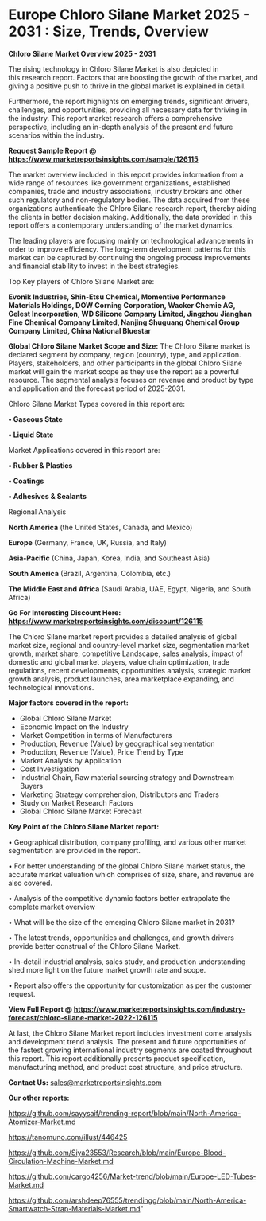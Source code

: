  # Europe Chloro Silane Market 2025 - 2031 : Size, Trends, Overview

<Strong> Chloro Silane Market Overview 2025 - 2031</strong>

The rising technology in Chloro Silane Market is also depicted in this research report. Factors that are boosting the growth of the market, and giving a positive push to thrive in the global market is explained in detail.

Furthermore, the report highlights on emerging trends, significant drivers, challenges, and opportunities, providing all necessary data for thriving in the industry. This report market research offers a comprehensive perspective, including an in-depth analysis of the present and future scenarios within the industry.

<strong>Request Sample Report @ <a href=https://www.marketreportsinsights.com/sample/126115>https://www.marketreportsinsights.com/sample/126115</a></strong>

The market overview included in this report provides information from a wide range of resources like government organizations, established companies, trade and industry associations, industry brokers and other such regulatory and non-regulatory bodies. The data acquired from these organizations authenticate the Chloro Silane research report, thereby aiding the clients in better decision making. Additionally, the data provided in this report offers a contemporary understanding of the market dynamics.

The leading players are focusing mainly on technological advancements in order to improve efficiency. The long-term development patterns for this market can be captured by continuing the ongoing process improvements and financial stability to invest in the best strategies.

Top Key players of Chloro Silane Market are:

<strong>Evonik Industries, Shin-Etsu Chemical, Momentive Performance Materials Holdings, DOW Corning Corporation, Wacker Chemie AG, Gelest Incorporation, WD Silicone Company Limited, Jingzhou Jianghan Fine Chemical Company Limited, Nanjing Shuguang Chemical Group Company Limited, China National Bluestar</strong>

<strong><b>Global Chloro Silane Market Scope and Size:</b></strong>
The Chloro Silane market is declared segment by company, region (country), type, and application. Players, stakeholders, and other participants in the global Chloro Silane market will gain the market scope as they use the report as a powerful resource. The segmental analysis focuses on revenue and product by type and application and the forecast period of 2025-2031.

Chloro Silane Market Types covered in this report are:

<strong>• Gaseous State

• Liquid State</strong>

Market Applications covered in this report are:

<strong>• Rubber & Plastics

• Coatings

• Adhesives & Sealants</strong> 

Regional Analysis

<strong>North America</strong> (the United States, Canada, and Mexico)

<strong>Europe</strong> (Germany, France, UK, Russia, and Italy)

<strong>Asia-Pacific</strong> (China, Japan, Korea, India, and Southeast Asia)

<strong>South America</strong> (Brazil, Argentina, Colombia, etc.)

<strong>The Middle East and Africa</strong> (Saudi Arabia, UAE, Egypt, Nigeria, and South Africa)

<strong>Go For Interesting Discount Here: <a href=https://www.marketreportsinsights.com/discount/126115>https://www.marketreportsinsights.com/discount/126115</a></strong>

The Chloro Silane market report provides a detailed analysis of global market size, regional and country-level market size, segmentation market growth, market share, competitive Landscape, sales analysis, impact of domestic and global market players, value chain optimization, trade regulations, recent developments, opportunities analysis, strategic market growth analysis, product launches, area marketplace expanding, and technological innovations.

<strong><b>Major factors covered in the report:</b></strong>
<ul>
  <li>Global Chloro Silane Market </li>
  <li>Economic Impact on the Industry</li>
  <li>Market Competition in terms of Manufacturers</li>
  <li>Production, Revenue (Value) by geographical segmentation</li>
  <li>Production, Revenue (Value), Price Trend by Type</li>
  <li>Market Analysis by Application</li>
  <li>Cost Investigation</li>
  <li>Industrial Chain, Raw material sourcing strategy and Downstream Buyers</li>
  <li>Marketing Strategy comprehension, Distributors and Traders</li>
  <li>Study on Market Research Factors</li>
  <li>Global Chloro Silane Market Forecast</li>
</ul>

<strong><b>Key Point of the Chloro Silane Market report:</b></strong>

• Geographical distribution, company profiling, and various other market segmentation are provided in the report.

• For better understanding of the global Chloro Silane market status, the accurate market valuation which comprises of size, share, and revenue are also covered.

• Analysis of the competitive dynamic factors better extrapolate the complete market overview

• What will be the size of the emerging Chloro Silane market in 2031?

• The latest trends, opportunities and challenges, and growth drivers provide better construal of the Chloro Silane Market.

• In-detail industrial analysis, sales study, and production understanding shed more light on the future market growth rate and scope.

• Report also offers the opportunity for customization as per the customer request.

<strong><b>View Full Report @ <a href=https://www.marketreportsinsights.com/industry-forecast/chloro-silane-market-2022-126115>https://www.marketreportsinsights.com/industry-forecast/chloro-silane-market-2022-126115</a></b></strong>


At last, the Chloro Silane Market report includes investment come analysis and development trend analysis. The present and future opportunities of the fastest growing international industry segments are coated throughout this report. This report additionally presents product specification, manufacturing method, and product cost structure, and price structure.

<strong>Contact Us:</strong>
sales@marketreportsinsights.com

<strong>Our other reports:</strong>

<a href=https://github.com/sayysaif/trending-report/blob/main/North-America-Atomizer-Market.md>https://github.com/sayysaif/trending-report/blob/main/North-America-Atomizer-Market.md</a>

<a href=https://tanomuno.com/illust/446425>https://tanomuno.com/illust/446425</a>

<a href=https://github.com/Siya23553/Research/blob/main/Europe-Blood-Circulation-Machine-Market.md>https://github.com/Siya23553/Research/blob/main/Europe-Blood-Circulation-Machine-Market.md</a>

<a href=https://github.com/cargo4256/Market-trend/blob/main/Europe-LED-Tubes-Market.md>https://github.com/cargo4256/Market-trend/blob/main/Europe-LED-Tubes-Market.md</a>

<a href=https://github.com/arshdeep76555/trendingg/blob/main/North-America-Smartwatch-Strap-Materials-Market.md>https://github.com/arshdeep76555/trendingg/blob/main/North-America-Smartwatch-Strap-Materials-Market.md</a>"
